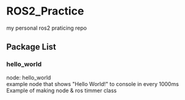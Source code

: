 # ROS2_Practice
my personal ros2 praticing repo

## Package List

### hello_world

node: hello_world  
example node that shows "Hello World!" to console in every 1000ms  
Example of making node & ros timmer class
